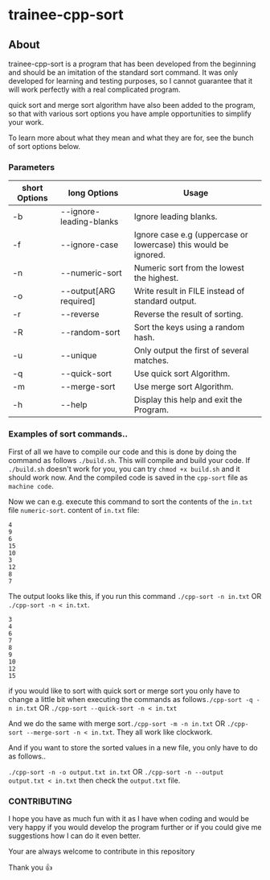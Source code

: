 # trainee-cpp-sort

## About

trainee-cpp-sort is a program that has been developed from the beginning and should be an imitation of the standard sort 
command. It was only developed for learning and testing purposes, so I cannot guarantee that it will work perfectly with
a real complicated program.

quick sort and merge sort algorithm have also been added to the program, so that with various sort options you have ample
opportunities to simplify your work.


To learn more about what they mean and what they are for, see the bunch of sort options below.
### Parameters
| short Options | long Options      |                 Usage |
| ----------- | ----------- |  ---------------- |
| -b  | --ignore-leading-blanks   |    Ignore leading blanks.       |
| -f  | --ignore-case   |    Ignore case e.g (uppercase or lowercase) this would be ignored.       |
| -n  | --numeric-sort   |    Numeric sort from the lowest the highest.       |
| -o  | --output[ARG required]   |    Write result in FILE instead of standard output.       |
| -r  | --reverse   |    Reverse the result of sorting.       |
| -R  | --random-sort   |    Sort the keys using a random hash.       |
| -u  | --unique   |    Only output the first of several matches.       |
| -q  | --quick-sort | Use quick sort Algorithm.       |
| -m  | --merge-sort  | Use merge sort Algorithm.       |
| -h  | --help  | Display this help and exit the Program.       |


### Examples of sort commands..

First of all we have to compile our code and this is done by doing the command as follows ``./build.sh``. This will compile and build your code. 
If ``./build.sh`` doesn't work for you, you can try ``chmod +x build.sh`` and it should work now. 
And the compiled code is saved in the ``cpp-sort`` file as ``machine code``.

Now we can e.g. execute this command to sort the contents of the ``in.txt`` file ``numeric-sort``.
content of ``in.txt`` file:
```
4
9
6
15
10
3
12
8
7
```
The output looks like this, if you run this command 
``./cpp-sort -n in.txt`` OR ``./cpp-sort -n < in.txt``.
```
3
4
6
7
8
9
10
12
15
```

if you would like to sort with quick sort or merge sort you only have to change a little bit when executing 
the commands as follows``./cpp-sort -q -n in.txt`` OR ``./cpp-sort --quick-sort -n < in.txt`` 

And we do the same with merge sort``./cpp-sort -m -n in.txt`` OR ``./cpp-sort --merge-sort -n < in.txt``.
They all work like clockwork.


And if you want to store the sorted values ​​in a new file, you only have to do as follows.. 

``./cpp-sort -n -o output.txt in.txt`` OR ``./cpp-sort -n --output output.txt < in.txt``
 then check the ``output.txt`` file.
### CONTRIBUTING
I hope you have as much fun with it as I have when coding and would be very happy if you would develop the program 
further or if you could give me suggestions how I can do it even better. 

Your are always welcome to contribute in this repository

Thank you :+1:
